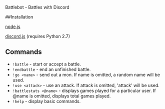 Battlebot - Battles with Discord

##Installation

[node.js](https://nodejs.org/en/)

[discord.js](https://github.com/hydrabolt/discord.js) \(requires Python 2.7\)
	 
## Commands
- `!battle` - start or accept a battle.
- `!endbattle` - end an unfinished battle.
- `!go <name>` - send out a mon. If name is omitted, a random name will be used.
- `!use <attack>` - use an attack. If attack is omitted, 'attack' will be used.
- `!battlestats <@name>` - displays games played for a particular user. If @name is omitted, displays total games played.
- `!help` - display basic commands. 
